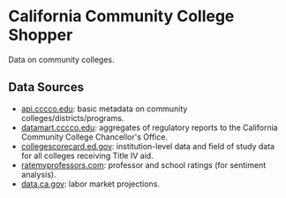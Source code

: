 # California Community College Shopper

Data on community colleges.
  
## Data Sources

- [api.cccco.edu](https://api.cccco.edu/): basic metadata on community colleges/districts/programs.
- [datamart.cccco.edu](https://datamart.cccco.edu/): aggregates of regulatory reports to the California Community College Chancellor's Office.
- [collegescorecard.ed.gov](https://collegescorecard.ed.gov/): institution-level data and field of study data for all colleges receiving Title IV aid.
- [ratemyprofessors.com](https://www.ratemyprofessors.com/): professor and school ratings (for sentiment analysis).
- [data.ca.gov](https://data.ca.gov/): labor market projections.